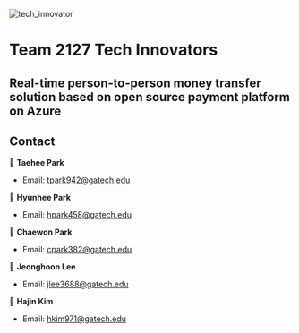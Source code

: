 ![tech_innovator](https://user-images.githubusercontent.com/59329676/158003389-e7536538-f969-4733-86a4-d319d2b188d6.png)

# Team 2127 Tech Innovators
## Real-time person-to-person money transfer solution based on open source payment platform on Azure




## Contact
👤 **Taehee Park**
* Email: tpark942@gatech.edu

👤 **Hyunhee Park**
* Email: hpark458@gatech.edu

👤 **Chaewon Park**
* Email: cpark382@gatech.edu

👤 **Jeonghoon Lee**
* Email: jlee3688@gatech.edu

👤 **Hajin Kim**
* Email: hkim971@gatech.edu
